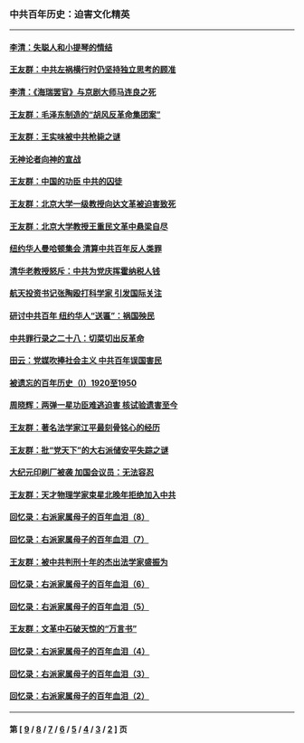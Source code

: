 ### 中共百年历史：迫害文化精英
---
#### [李清：失聪人和小提琴的情结](../../pages/nf1176111/n13459280.md?12270430) 
#### [王友群：中共左祸横行时仍坚持独立思考的顾准](../../pages/nf1176111/n13444722.md?12270430) 
#### [李清：《海瑞罢官》与京剧大师马连良之死](../../pages/nf1176111/n13412316.md?12270430) 
#### [王友群：毛泽东制造的“胡风反革命集团案”](../../pages/nf1176111/n13324909.md?12270430) 
#### [王友群：王实味被中共枪毙之谜](../../pages/nf1176111/n13307502.md?12270430) 
#### [无神论者向神的宣战](../../pages/nf1176111/n13281535.md?12270430) 
#### [王友群：中国的功臣 中共的囚徒](../../pages/nf1176111/n13291790.md?12270430) 
#### [王友群：北京大学一级教授向达文革被迫害致死](../../pages/nf1176111/n13150966.md?12270430) 
#### [王友群：北京大学教授王重民文革中悬梁自尽](../../pages/nf1176111/n13084645.md?12270430) 
#### [纽约华人曼哈顿集会 清算中共百年反人类罪](../../pages/nf1176111/n13084157.md?12270430) 
#### [清华老教授怒斥：中共为党庆挥霍纳税人钱](../../pages/nf1176111/n13071430.md?12270430) 
#### [航天投资书记张陶殴打科学家 引发国际关注](../../pages/nf1176111/n13069132.md?12270430) 
#### [研讨中共百年 纽约华人“送匾”：祸国殃民](../../pages/nf1176111/n13057367.md?12270430) 
#### [中共罪行录之二十八：切菜切出反革命](../../pages/nf1176111/n13030600.md?12270430) 
#### [田云：党媒吹捧社会主义 中共百年误国害民](../../pages/nf1176111/n13006682.md?12270430) 
#### [被遗忘的百年历史（I）1920至1950](../../pages/nf1176111/n12986411.md?12270430) 
#### [周晓辉：两弹一星功臣难逃迫害 核试验遗害至今](../../pages/nf1176111/n12974997.md?12270430) 
#### [王友群：著名法学家江平最刻骨铭心的经历](../../pages/nf1176111/n12970787.md?12270430) 
#### [王友群：批“党天下”的大右派储安平失踪之谜](../../pages/nf1176111/n12954229.md?12270430) 
#### [大纪元印刷厂被袭 加国会议员：无法容忍](../../pages/nf1176111/n12883028.md?12270430) 
#### [王友群：天才物理学家束星北晚年拒绝加入中共](../../pages/nf1176111/n12792913.md?12270430) 
#### [回忆录：右派家属母子的百年血泪（8）](../../pages/nf1176111/n12706196.md?12270430) 
#### [回忆录：右派家属母子的百年血泪（7）](../../pages/nf1176111/n12706191.md?12270430) 
#### [王友群：被中共判刑十年的杰出法学家盛振为](../../pages/nf1176111/n12706141.md?12270430) 
#### [回忆录：右派家属母子的百年血泪（6）](../../pages/nf1176111/n12698863.md?12270430) 
#### [回忆录：右派家属母子的百年血泪（5）](../../pages/nf1176111/n12692515.md?12270430) 
#### [王友群：文革中石破天惊的“万言书”](../../pages/nf1176111/n12690994.md?12270430) 
#### [回忆录：右派家属母子的百年血泪（4）](../../pages/nf1176111/n12686410.md?12270430) 
#### [回忆录：右派家属母子的百年血泪（3）](../../pages/nf1176111/n12683820.md?12270430) 
#### [回忆录：右派家属母子的百年血泪（2）](../../pages/nf1176111/n12679738.md?12270430) 

---
#### 第 [ [9](./9.md?12270430) / [8](./8.md?12270430) / [7](./7.md?12270430) / [6](./6.md?12270430) / [5](./5.md?12270430) / [4](./4.md?12270430) / [3](./3.md?12270430) / [2](./2.md?12270430) ] 页
